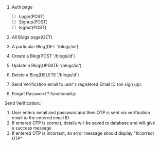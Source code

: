 1. Auth page
   -  [ ] Login(POST)
   -  [ ] Signup(POST)
   -  [ ] logout(POST)

2. All Blogs page(GET)

3. A particular Blog(GET '/blogs/id')

4. Create a Blog(POST '/blogs/id')

5. Update a Blog(UPDATE '/blogs/id')

6. Delete a Blog(DELETE '/blogs/id')

7. Send Verification email to  user's registered Email ID (on sign up).

8. Forgot Password ? functionality:



Send Verification:: 

1. User enters email and password and then OTP is sent via verification email to the entered email ID
2. If entered OTP is correct, details will be saved to database and will give a success message
3.  If entered OTP is incorrect, an error message should display "Incorrect OTP"